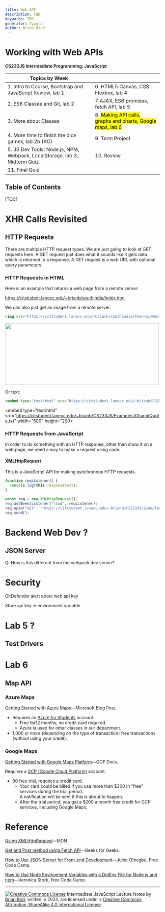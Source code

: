 ```yaml
---
title: Web API
description: TBD
keywords: TBD
generator: Typora
author: Brian Bird
---
```


<h1>Working with Web APIs</h1>

**CS233JS Intermediate Programming: JavaScript**

| Topics by Week                                               |                                                              |
| ------------------------------------------------------------ | ------------------------------------------------------------ |
| 1. Intro to Course, Bootstrap and JavaScript Review, lab 1   | 6. HTML5 Canvas, CSS Flexbox, lab 4                          |
| 2. ES6 Classes and Git, lab 2                                | 7.AJAX, ES6 promises, fetch API, lab 5                       |
| 3. More about Classes                                        | 8.  <mark>Making API calls, graphs and charts, Google maps, lab 6</mark> |
| 4. More time to finish the dice games, lab 2b (XC)           | 9. Term Project                                              |
| 5. JS Dev Tools: Node.js, NPM, Webpack, LocalStorage. lab 3, Midterm Quiz | 10. Review                                                   |
| 11. Final Quiz                                               |                                                              |

<h2>Table of Contents</h2>

[TOC]

# XHR Calls Revisited

## HTTP Requests

There are multiple HTTP request types. We are just going to look at GET requests here. A GET request just does what it sounds like it gets data which is returned in a response. A GET request is a web URL with optional query parameters. 

### HTTP Requests in HTML

Here is an example that returns a web page from a remote server:

https://citstudent.lanecc.edu/~brianb/southindia/index.htm

We can also just get an image from a remote server:

```html
<img src="https://citstudent.lanecc.edu/~brianb/southindia/Chennai/MarinaBeach.jpg" width="500" height="200">
```



<img src="https://citstudent.lanecc.edu/~brianb/southindia/Chennai/MarinaBeach.jpg" width="500" height="200">

Or text:

```html
<embed type="text/html" src="https://citstudent.lanecc.edu/~brianb/CS233JS/Examples/GhandiQuote.txt"  width="500" height="200>
```

<embed type="text/html" src="https://citstudent.lanecc.edu/~brianb/CS233JS/Examples/GhandiQuote.txt"  width="500" height="200>



### HTTP Requests from JavaScript

In order to do something with an HTTP response, other than show it on a web page, we need a way to make a request using code. 

#### XMLHttpRequest

This is a JavaScript API for making synchronous HTTP requests.

```javascript
function reqListener() {
  console.log(this.responseText);
}

const req = new XMLHttpRequest();
req.addEventListener("load", reqListener);
req.open("GET", "https://citstudent.lanecc.edu/~brianb/CS233JS/Examples/GhandiQuote.txt");
req.send();

```

<script>
  function reqListener() {
  	console.log(this.responseText);
	}  const req = new XMLHttpRequest();
  req.addEventListener("load", reqListener);
  req.open("GET", "https://citstudent.lanecc.edu/~brianb/CS233JS/Examples/GhandiQuote.txt");
  req.send();
</script>





# Backend Web Dev ?

## JSON Server

Q: How is this different from the webpack dev server?



# Security

GitDefender alert about web api key

Store api key in environment variable



# Lab 5 ?

## Test Drivers



# Lab 6

## Map API

### Azure Maps

[Getting Started with Azure Maps](https://learn.microsoft.com/en-us/azure/azure-maps/how-to-manage-account-keys)&mdash;Microsoft Blog Post.

- Requires an [Azure for Students](https://azure.microsoft.com/en-us/free/students) account.
  - Free  for12 months, no credit card required.
  - Azure is used for other classes in our department.
- 1,000 or more (depending on the type of transaction) free transactions (without using your credit).

### Google Maps

[Getting Started with Google Maps Platform](https://developers.google.com/maps/get-started)&mdash;GCP  Docs.

Requires a [GCP (Google Cloud Platform)](https://cloud.google.com) account.

- 90 free trial, requires a credit card.
  - Your card could be billed if you use more than $300 in "free" services during the trial period.  
    A notification will be sent if this is about to happen.
  - After the trial period, you get a $200 a month free credit for GCP services, including Google Maps.

# Reference

[Using XMLHttpRequest](https://developer.mozilla.org/en-US/docs/Web/API/XMLHttpRequest_API/Using_XMLHttpRequest)&mdash;MDN



[Get and Post method using Fetch API](https://www.geeksforgeeks.org/get-and-post-method-using-fetch-api/)&mdash;Geeks for Geeks.

[How to Use JSON Server for Front-end Development](https://www.freecodecamp.org/news/json-server-for-frontend-development/)&mdash;Juliet Ofoegbu, Free Code Camp.

[How to Use Node Environment Variables with a DotEnv File for Node.js and npm](https://www.freecodecamp.org/news/how-to-use-node-environment-variables-with-a-dotenv-file-for-node-js-and-npm/)&mdash;Veronica Stork, Free Code Camp.



---

[![Creative Commons License](https://i.creativecommons.org/l/by-sa/4.0/88x31.png)](http://creativecommons.org/licenses/by-sa/4.0/) Intermediate JavaScript Lecture Notes by [Brian Bird](https://profbird.dev), written in <time>2024</time>, are licensed under a [Creative Commons Attribution-ShareAlike 4.0 International License](http://creativecommons.org/licenses/by-sa/4.0/). 